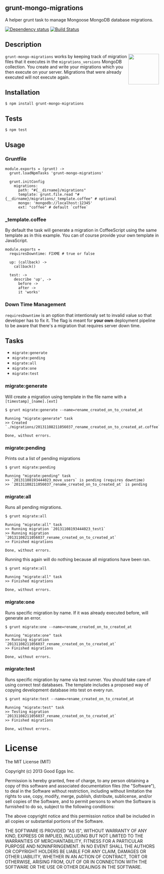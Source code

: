 ## grunt-mongo-migrations

A helper grunt task to manage Mongoose MongoDB database migrations.

[![Dependency status](https://david-dm.org/goodeggs/grunt-mongo-migrations.png)](https://david-dm.org/goodeggs/grunt-mongo-migrations) [![Build Status](https://travis-ci.org/goodeggs/grunt-mongo-migrations.png)](https://travis-ci.org/goodeggs/grunt-mongo-migrations)

## Description

<img src="http://gruntjs.com/img/grunt-logo.png" width="100" align="right"/>

`grunt-mongo-migrations` works by keeping track of migration files that it executes in the `migrations_versions` MongoDB collection. You create and write your migrations which you then execute on your server. Migrations that were already executed will not execute again.

## Installation

    $ npm install grunt-mongo-migrations

## Tests

    $ npm test

## Usage

### Gruntfile

    module.exports = (grunt) ->
      grunt.loadNpmTasks 'grunt-mongo-migrations'

      grunt.initConfig
        migrations:
          path: "#{__dirname}/migrations"
          template: grunt.file.read "#{__dirname}/migrations/_template.coffee" # optional
          mongo: 'mongodb://localhost:12345'
          ext: "coffee" # default `coffee`

### _template.coffee

By default the task will generate a migration in CoffeeScript using the same template as in this example. You can of course provide your own template in JavaScript.

    module.exports =
      requiresDowntime: FIXME # true or false

      up: (callback) ->
        callback()

      test: ->
        describe 'up', ->
          before ->
          after ->
          it 'works'

### Down Time Management

`requiresDowntime` is an option that intentionaly set to invalid value so that developer has to fix it. The flag is meant for **your own** deployment pipeline to be aware that there's a migration that requires server down time.

## Tasks

* `migrate:generate`
* `migrate:pending`
* `migrate:all`
* `migrate:one`
* `migrate:test`

### migrate:generate

Will create a migration using template in the file name with a `[timestamp]_[name].[ext]`

    $ grunt migrate:generate --name=rename_created_on_to_created_at

    Running "migrate:generate" task
    >> Created `./migrations/20131108211056037_rename_created_on_to_created_at.coffee`

    Done, without errors.

### migrate:pending

Prints out a list of pending migrations

    $ grunt migrate:pending

    Running "migrate:pending" task
    >> `20131108193444023_move_users` is pending (requires downtime)
    >> `20131108211056037_rename_created_on_to_created_at` is pending


### migrate:all

Runs all pending migrations.

    $ grunt migrate:all

    Running "migrate:all" task
    >> Running migration `20131108193444023_test1`
    >> Running migration `20131108211056037_rename_created_on_to_created_at`
    >> Finished migrations

    Done, without errors.

Running this again will do nothing because all migrations have been ran.

    $ grunt migrate:all

    Running "migrate:all" task
    >> Finished migrations

    Done, without errors.

### migrate:one

Runs specific migration by name. If it was already executed before, will generate an error.

    $ grunt migrate:one --name=rename_created_on_to_created_at

    Running "migrate:one" task
    >> Running migration `20131108211056037_rename_created_on_to_created_at`
    >> Finished migrations

    Done, without errors.

### migrate:test

Runs specific migration by name via test runner. You should take care of using correct test databases. The template includes a proposed way of copying development database into test on every run.

    $ grunt migrate:test --name=rename_created_on_to_created_at

    Running "migrate:test" task
    >> Testing migration `20131108211056037_rename_created_on_to_created_at`
    >> Finished migrations

    Done, without errors.

# License

The MIT License (MIT)

Copyright (c) 2013 Good Eggs Inc.

Permission is hereby granted, free of charge, to any person obtaining a copy
of this software and associated documentation files (the "Software"), to deal
in the Software without restriction, including without limitation the rights
to use, copy, modify, merge, publish, distribute, sublicense, and/or sell
copies of the Software, and to permit persons to whom the Software is
furnished to do so, subject to the following conditions:

The above copyright notice and this permission notice shall be included in
all copies or substantial portions of the Software.

THE SOFTWARE IS PROVIDED "AS IS", WITHOUT WARRANTY OF ANY KIND, EXPRESS OR
IMPLIED, INCLUDING BUT NOT LIMITED TO THE WARRANTIES OF MERCHANTABILITY,
FITNESS FOR A PARTICULAR PURPOSE AND NONINFRINGEMENT. IN NO EVENT SHALL THE
AUTHORS OR COPYRIGHT HOLDERS BE LIABLE FOR ANY CLAIM, DAMAGES OR OTHER
LIABILITY, WHETHER IN AN ACTION OF CONTRACT, TORT OR OTHERWISE, ARISING FROM,
OUT OF OR IN CONNECTION WITH THE SOFTWARE OR THE USE OR OTHER DEALINGS IN
THE SOFTWARE.
